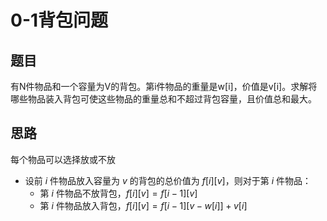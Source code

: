 # 0-1背包问题

## 题目

有N件物品和一个容量为V的背包。第i件物品的重量是w[i]，价值是v[i]。求解将哪些物品装入背包可使这些物品的重量总和不超过背包容量，且价值总和最大。

## 思路

每个物品可以选择放或不放

- 设前 $i$ 件物品放入容量为 $v$ 的背包的总价值为 $f[i][v]$，则对于第 $i$ 件物品：
  - 第 $i$ 件物品不放背包，$f[i][v]=f[i-1][v]$
  - 第 $i$ 件物品放入背包，$f[i][v]=f[i-1][v-w[i]]+v[i]$

